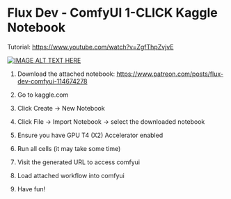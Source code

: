 # Flux Dev - ComfyUI 1-CLICK Kaggle Notebook

Tutorial: https://www.youtube.com/watch?v=ZgfThpZvjvE

[![IMAGE ALT TEXT HERE](https://img.youtube.com/vi/80VLXpFp6SM/0.jpg)](https://www.youtube.com/watch?v=80VLXpFp6SM)


1. Download the attached notebook: https://www.patreon.com/posts/flux-dev-comfyui-114674278

2. Go to kaggle.com

3. Click Create -> New Notebook

4. Click File -> Import Notebook -> select the downloaded notebook

5. Ensure you have GPU T4 (X2) Accelerator enabled

6. Run all cells (it may take some time)

7. Visit the generated URL to access comfyui

8. Load attached workflow into comfyui

9. Have fun!
